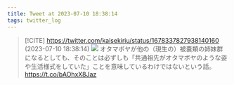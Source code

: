 ```yaml
---
title: Tweet at 2023-07-10 18:38:14
tags: twitter_log
---
```


> [!CITE] https://twitter.com/kaisekiriu/status/1678337827938140160 (2023-07-10 18:38:14)
> ![](https://twitter.com/kaisekiriu/status/1678337827938140160)
> オタマボヤが他の（現生の）被嚢類の姉妹群になるとしても、そのことは必ずしも「共通祖先がオタマボヤのような姿や生活様式をしていた」ことを意味しているわけではないという話。
> https://t.co/bAOhxX8Jaz
